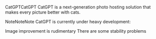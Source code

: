 CatGPTCatGPT
CatGPT is a next-generation photo hosting solution that makes every picture better with cats.

NoteNoteNote
CatGPT is currently under heavy development:

Image improvement is rudimentary
There are some stability problems
